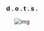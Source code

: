 <h3 align="center">d . o . t . s .</h3>

<p align="center"

![img](https://i.postimg.cc/mgczFNpF/vibe.png)

</p>
